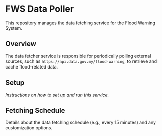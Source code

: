 # FWS Data Poller

This repository manages the data fetching service for the Flood Warning System.

## Overview

The data fetcher service is responsible for periodically polling external sources, such as `https://api.data.gov.my/flood-warning`, to retrieve and cache flood-related data.

## Setup

*Instructions on how to set up and run this service.*

## Fetching Schedule

Details about the data fetching schedule (e.g., every 15 minutes) and any customization options.
